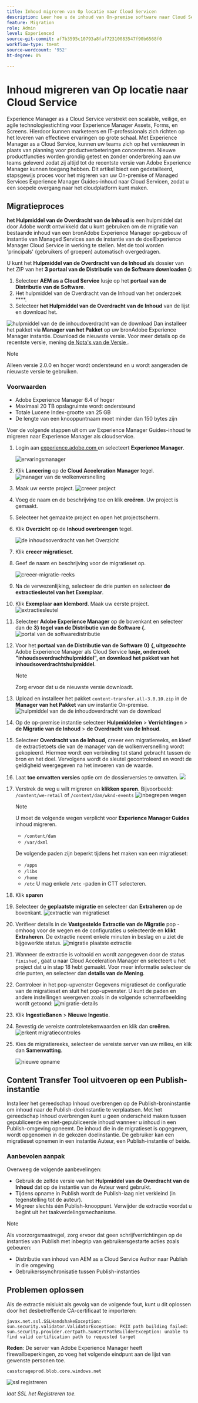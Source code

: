 ```yaml
---
title: Inhoud migreren van Op locatie naar Cloud Servicen
description: Leer hoe u de inhoud van On-premise software naar Cloud Servicen kunt migreren
feature: Migration
role: Admin
level: Experienced
source-git-commit: af7b3595c10793a8faf72310083547f90b6568f0
workflow-type: tm+mt
source-wordcount: '952'
ht-degree: 0%

---
```


# Inhoud migreren van Op locatie naar Cloud Service

Experience Manager as a Cloud Service verstrekt een scalable, veilige, en agile technologiestichting voor Experience Manager Assets, Forms, en Screens. Hierdoor kunnen marketeers en IT-professionals zich richten op het leveren van effectieve ervaringen op grote schaal.
Met Experience Manager as a Cloud Service, kunnen uw teams zich op het vernieuwen in plaats van planning voor productverbeteringen concentreren. Nieuwe productfuncties worden grondig getest en zonder onderbreking aan uw teams geleverd zodat zij altijd tot de recentste versie van Adobe Experience Manager kunnen toegang hebben.
Dit artikel biedt een gedetailleerd, stapsgewijs proces voor het migreren van uw On-premise of Managed Services Experience Manager Guides-inhoud naar Cloud Servicen, zodat u een soepele overgang naar het cloudplatform kunt maken.

## Migratieproces

**het Hulpmiddel van de Overdracht van de Inhoud** is een hulpmiddel dat door Adobe wordt ontwikkeld dat u kunt gebruiken om de migratie van bestaande inhoud van een bronAdobe Experience Manager op-gebouw of instantie van Managed Services aan de instantie van de doelExperience Manager Cloud Service in werking te stellen.
Met de tool worden &#39;principals&#39; (gebruikers of groepen) automatisch overgedragen.

U kunt het **Hulpmiddel van de Overdracht van de Inhoud** als dossier van het ZIP van het **3 portaal van de Distributie van de Software downloaden {:**

1. Selecteer **AEM as a Cloud Service** lusje op het **portaal van de Distributie van de Software**.
1. Het hulpmiddel van de Overdracht van de Inhoud van het onderzoek ****.
1. Selecteer **het Hulpmiddel van de Overdracht van de Inhoud** van de lijst en download het.

![ hulpmiddel van de de inhoudoverdracht van de download ](./assets/content-transfer-tool-software-portal.png)
Dan installeer het pakket via **Manager van het Pakket** op uw bronAdobe Experience Manager instantie. Download de nieuwste versie.
Voor meer details op de recentste versie, mening [ de Nota&#39;s van de Versie ](https://experienceleague.adobe.com/docs/experience-manager-cloud-service/content/release-notes/release-notes/release-notes-current.html?lang=en).

>[!NOTE]
> 
> Alleen versie 2.0.0 en hoger wordt ondersteund en u wordt aangeraden de nieuwste versie te gebruiken.

### Voorwaarden

* Adobe Experience Manager 6.4 of hoger
* Maximaal 20 TB opslagruimte wordt ondersteund
* Totale Lucene Index-grootte van 25 GB
* De lengte van een knooppuntnaam moet minder dan 150 bytes zijn


Voer de volgende stappen uit om uw Experience Manager Guides-inhoud te migreren naar Experience Manager als cloudservice.

1. Login aan [ experience.adobe.com ](https://experience.adobe.com/) en selecteert **Experience Manager**.

   ![ ervaringsmanager ](./assets/migration-experience-manager.png)


1. Klik **Lancering** op de **Cloud Acceleration Manager** tegel.
   ![ manager van de wolkenversnelling ](./assets/migration-experience-manager-cloud.png)

1. Maak uw eerste project.
   ![ creeer project ](./assets/migration-cloud-create-project.png)

1. Voeg de naam en de beschrijving toe en klik **creëren**. Uw project is gemaakt.
1. Selecteer het gemaakte project en open het projectscherm.
1. Klik **Overzicht** op de **Inhoud overbrengen** tegel.

   ![ de inhoudsoverdracht van het Overzicht ](./assets/migration-content-transfer-review.png)

1. Klik **creeer migratieset**.

1. Geef de naam en beschrijving voor de migratieset op.


   ![ creeer-migratie-reeks ](./assets/migration-cloud-create-migration-set.png)


1. Na de verwezenlijking, selecteer de drie punten en selecteer **de extractiesleutel van het Exemplaar**.


1. Klik **Exemplaar aan klembord**. Maak uw eerste project.
   ![ extractiesleutel ](./assets/migration-copy-to-clipboard.png)

1. Selecteer **Adobe Experience Manager** op de bovenkant en selecteer dan de **3} tegel van de Distributie van de Software {.**
   ![ portal van de softwaredistributie ](./assets/migration-software-portal.png)


1. Voor het **portaal van de Distributie van de Software 0} {, uitgezochte** Adobe Experience Manager als Cloud Service **lusje, onderzoek &quot;inhoudsoverdrachthulpmiddel&quot;, en download het pakket van het inhoudsoverdrachtshulpmiddel.**

   >[!NOTE]
   >
   >  Zorg ervoor dat u de nieuwste versie downloadt.

1. Upload en installeer het pakket `content-transfer.all-3.0.10.zip` in de **Manager van het Pakket** van uw instantie On-premise.
   ![ hulpmiddel van de de inhoudoverdracht van de download ](./assets/content-transfer-tool-software-portal.png)


1. Op de op-premise instantie selecteer **Hulpmiddelen** > **Verrichtingen** > **de Migratie van de Inhoud** > **de Overdracht van de Inhoud**.


1. Selecteer **Overdracht van de Inhoud**, creeer een migratiereeks, en kleef de extractietoets die van de manager van de wolkenversnelling wordt gekopieerd. Hiermee wordt een verbinding tot stand gebracht tussen de bron en het doel. Vervolgens wordt de sleutel gecontroleerd en wordt de geldigheid weergegeven na het invoeren van de waarde.

1. Laat **toe omvatten versies** optie om de dossierversies te omvatten.
   ![](./assets/migration-create-migration-set.png)

1. Verstrek de weg u wilt migreren en **klikken sparen**.
Bijvoorbeeld: `/content/we-retail`
of
   `/content/dam/wknd-events`
   ![ inbegrepen wegen ](./assets/migration-included-paths.png)



   >[!NOTE]
   >
   > U moet de volgende wegen verplicht voor **Experience Manager Guides** inhoud migreren.

   * `/content/dam`
   * `/var/dxml`

   De volgende paden zijn beperkt tijdens het maken van een migratieset:
   * `/apps`
   * `/libs`
   * `/home`
   * `/etc` U mag enkele `/etc` -paden in CTT selecteren.

1. Klik **sparen**
1. Selecteer de **geplaatste migratie** en selecteer dan **Extraheren** op de bovenkant.
   ![ extractie van migratieset ](./assets/migration-extract.png)

1. Verifieer details in de **Vastgestelde Extractie van de Migratie** pop - omhoog voor de wegen en de configuraties u selecteerde en **klikt Extraheren**. De extractie neemt enkele minuten in beslag en u ziet de bijgewerkte status.
   ![ migratie plaatste extractie ](./assets/migration-set-extraction.png)

1. Wanneer de extractie is voltooid en wordt aangegeven door de status `finished` , gaat u naar Cloud Acceleration Manager en selecteert u het project dat u in stap 18 hebt gemaakt.
Voor meer informatie selecteer de drie punten, en selecteer dan **details van de Mening**.


1. Controleer in het pop-upvenster Gegevens migratieset de configuratie van de migratieset en sluit het pop-upvenster. U kunt de paden en andere instellingen weergeven zoals in de volgende schermafbeelding wordt getoond:
   ![ migratie-details ](./assets/migration-details.png)


1. Klik **IngestieBanen** > **Nieuwe Ingestie**.
1. Bevestig de vereiste controletekenwaarden en klik dan **creëren**.
   ![ erkent migratiecontroles ](./assets/migration-new-ingestion-acknowledge.png)

1. Kies de migratiereeks, selecteer de vereiste server van uw milieu, en klik dan **Samenvatting**.

   ![ nieuwe opname ](./assets/migration-new-ingestion.png)

## Content Transfer Tool uitvoeren op een Publish-instantie

Installeer het gereedschap Inhoud overbrengen op de Publish-broninstantie om inhoud naar de Publish-doelinstantie te verplaatsen.
Met het gereedschap Inhoud overbrengen kunt u geen onderscheid maken tussen gepubliceerde en niet-gepubliceerde inhoud wanneer u inhoud in een Publish-omgeving opneemt. De inhoud die in de migratieset is opgegeven, wordt opgenomen in de gekozen doelinstantie. De gebruiker kan een migratieset opnemen in een instantie Auteur, een Publish-instantie of beide.

### Aanbevolen aanpak

Overweeg de volgende aanbevelingen:

* Gebruik de zelfde versie van het **Hulpmiddel van de Overdracht van de Inhoud** dat op de instantie van de Auteur werd gebruikt.
* Tijdens opname in Publish wordt de Publish-laag niet verkleind (in tegenstelling tot de auteur).
* Migreer slechts één Publish-knooppunt. Verwijder de extractie voordat u begint uit het taakverdelingsmechanisme.

>[!NOTE]
>
> Als voorzorgsmaatregel, zorg ervoor dat geen schrijfverrichtingen op de instanties van Publish met inbegrip van gebruikersgestarte acties zoals gebeuren:
> * Distributie van inhoud van AEM as a Cloud Service Author naar Publish in die omgeving
> * Gebruikerssynchronisatie tussen Publish-instanties


## Problemen oplossen

Als de extractie mislukt als gevolg van de volgende fout, kunt u dit oplossen door het desbetreffende CA-certificaat te importeren:

`javax.net.ssl.SSLHandshakeException: sun.security.validator.ValidatorException: PKIX path building failed: sun.security.provider.certpath.SunCertPathBuilderException: unable to find valid certification path to requested target`

**Reden**: De server van Adobe Experience Manager heeft firewallbeperkingen, zo voeg het volgende eindpunt aan de lijst van gewenste personen toe.

`casstorageprod.blob.core.windows.net`


![ ssl registreren ](./assets/migration-ssl-logging.png)


*laat SSL het Registreren toe.*




